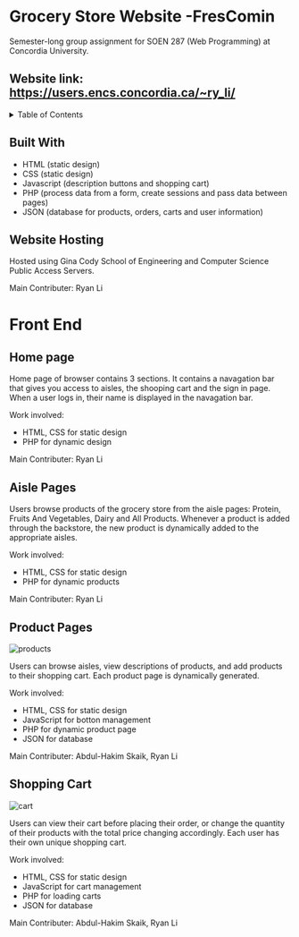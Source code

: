 
# Grocery Store Website -FresComin
Semester-long group assignment for SOEN 287 (Web Programming) at Concordia University.

## Website link: https://users.encs.concordia.ca/~ry_li/
<!-- TABLE OF CONTENTS -->
<details>
  <summary>Table of Contents</summary>
  <ol>
    <li>
      <a href="#about-the-project">About The Project</a>
      <ul>
        <li><a href="#built-with">Built With</a></li>
        <li><a href="#website hosting">website hosting</a></li>
      </ul>
    </li>
    <li>
      <a href="#getting-started">Getting Started</a>
      <ul>
        <li><a href="Menu">Menu</a></li>
        <li><a href="Products">Products</a></li>
        <li><a href="Shopping cart">Shopping cart</a></li>
        <li><a href="User login">User login</a></li>
        <li><a href="Backstore pages">Backstore pages</a></li>
      </ul>
    </li>
    <li><a href="#contributing">Contributing</a></li>
    <li><a href="#license">License</a></li>
    <li><a href="#contact">Contact</a></li>
  </ol>
</details>

## Built With

* HTML (static design)
* CSS  (static design)
* Javascript (description buttons and shopping cart)
* PHP (process data from a form, create sessions and pass data between pages)
* JSON (database for products, orders, carts and user information)

## Website Hosting

Hosted using Gina Cody School of Engineering and Computer Science Public Access Servers.

Main Contributer: Ryan Li

# Front End
## Home page 
<!--rayan put your work here-->
Home page of browser contains 3 sections. It contains a navagation bar that gives you access to aisles, the shooping cart and the sign in page. When a user logs in, their name is displayed in the navagation bar.

Work involved:
- HTML, CSS for static design
- PHP for dynamic design

Main Contributer: Ryan Li

## Aisle Pages
Users browse products of the grocery store from the aisle pages: Protein, Fruits And Vegetables, Dairy and All Products. Whenever a product is added through the backstore, the new product is dynamically added to the appropriate aisles.

Work involved:
- HTML, CSS for static design
- PHP for dynamic products

Main Contributer: Ryan Li

## Product Pages
![products](https://user-images.githubusercontent.com/98859282/165855854-12eb3a85-49f7-4931-8573-7eb5059e0ea9.gif)

Users can browse aisles, view descriptions of products, and add products to their shopping cart. Each product page is dynamically generated.

Work involved:
- HTML, CSS for static design
- JavaScript for botton management
- PHP for dynamic product page
- JSON for database

Main Contributer: Abdul-Hakim Skaik, Ryan Li

## Shopping Cart
![cart](https://user-images.githubusercontent.com/98859282/165855118-2689e237-0197-4c19-896b-41f61d66378d.gif)

Users can view their cart before placing their order, or change the quantity of their products with the total price changing accordingly. Each user has their own unique shopping cart.

Work involved:
- HTML, CSS for static design
- JavaScript for cart management 
- PHP for loading carts
- JSON for database

Main Contributer: Abdul-Hakim Skaik, Ryan Li
